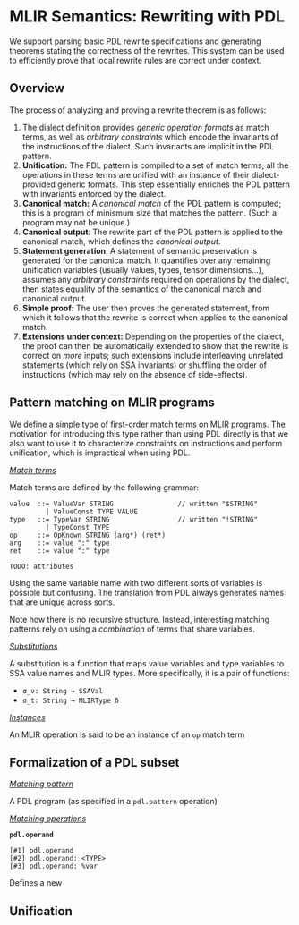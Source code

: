 # MLIR Semantics: Rewriting with PDL

We support parsing basic PDL rewrite specifications and generating theorems stating the correctness of the rewrites. This system can be used to efficiently prove that local rewrite rules are correct under context.

## Overview

The process of analyzing and proving a rewrite theorem is as follows:

1. The dialect definition provides *generic operation formats* as match terms, as well as *arbitrary constraints* which encode the invariants of the instructions of the dialect. Such invariants are implicit in the PDL pattern.
2. **Unification:** The PDL pattern is compiled to a set of match terms; all the operations in these terms are unified with an instance of their dialect-provided generic formats. This step essentially enriches the PDL pattern with invariants enforced by the dialect.
3. **Canonical match:** A *canonical match* of the PDL pattern is computed; this is a program of minismum size that matches the pattern. (Such a program may not be unique.)
4. **Canonical output**: The rewrite part of the PDL pattern is applied to the canonical match, which defines the *canonical output*.
5. **Statement generation**: A statement of semantic preservation is generated for the canonical match. It quantifies over any remaining unification variables (usually values, types, tensor dimensions...), assumes any *arbitrary constraints* required on operations by the dialect, then states equality of the semantics of the canonical match and canonical output.
6. **Simple proof:** The user then proves the generated statement, from which it follows that the rewrite is correct when applied to the canonical match.
7. **Extensions under context:** Depending on the properties of the dialect, the proof can then be automatically extended to show that the rewrite is correct on *more* inputs; such extensions include interleaving unrelated statements (which rely on SSA invariants) or shuffling the order of instructions (which may rely on the absence of side-effects).

## Pattern matching on MLIR programs

We define a simple type of first-order match terms on MLIR programs. The motivation for introducing this type rather than using PDL directly is that we also want to use it to characterize constraints on instructions and perform unification, which is impractical when using PDL.

<span style='text-decoration:underline'>*Match terms*</span>

Match terms are defined by the following grammar:

```
value  ::= ValueVar STRING                // written "$STRING"
         | ValueConst TYPE VALUE
type   ::= TypeVar STRING                 // written "!STRING"
         | TypeConst TYPE
op     ::= OpKnown STRING (arg*) (ret*)
arg    ::= value ":" type
ret    ::= value ":" type

TODO: attributes
```

Using the same variable name with two different sorts of variables is possible but confusing. The translation from PDL always generates names that are unique across sorts.

Note how there is no recursive structure. Instead, interesting matching patterns rely on using a *combination* of terms that share variables.

<span style='text-decoration:underline'>*Substitutions*</span>

A substitution is a function that maps value variables and type variables to SSA value names and MLIR types. More specifically, it is a pair of functions:

* `σ_v: String → SSAVal`
* `σ_t: String → MLIRType δ`

<span style='text-decoration:underline'>*Instances*</span>

An MLIR operation is said to be an instance of an `op` match term

## Formalization of a PDL subset

<span style='text-decoration:underline'>*Matching pattern*</span>

A PDL program (as specified in a `pdl.pattern` operation)

<span style='text-decoration:underline'>*Matching operations*</span>

**`pdl.operand`**

```
[#1] pdl.operand
[#2] pdl.operand: <TYPE>
[#3] pdl.operand: %var
```

Defines a new

## Unification

